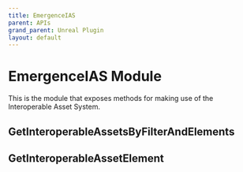 ```yaml
---
title: EmergenceIAS
parent: APIs
grand_parent: Unreal Plugin
layout: default
---
```


# EmergenceIAS Module

This is the module that exposes methods for making use of the Interoperable Asset System.

## GetInteroperableAssetsByFilterAndElements

## GetInteroperableAssetElement

